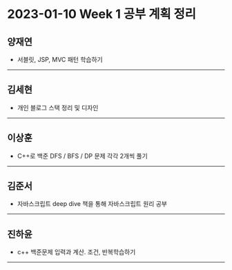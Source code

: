 # 2023-01-10 Week 1 공부 계획 정리

## 양재연
- 서블릿, JSP, MVC 패턴 학습하기
---
## 김세현
- 개인 블로그 스택 정리 및 디자인 
---
## 이상훈
- C++로 백준 DFS / BFS / DP 문제 각각 2개씩 풀기
---
## 김준서
- 자바스크립트 deep dive 책을 통해 자바스크립트 원리 공부
---
## 진하윤
-  c++ 백준문제 입력과 계산. 조건, 반복학습하기
---